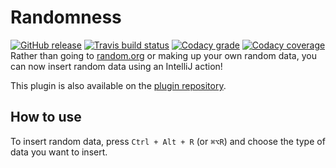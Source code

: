 # Randomness
[![GitHub release](https://img.shields.io/github/release/FWDekker/intellij-randomness.svg)](https://github.com/FWDekker/intellij-randomness/releases/latest)
[![Travis build status](https://img.shields.io/travis/FWDekker/intellij-randomness/master.svg)](https://travis-ci.org/FWDekker/intellij-randomness)
[![Codacy grade](https://img.shields.io/codacy/grade/bc99104953f64f7da2db9e8ff6e557f5/master.svg)](https://www.codacy.com/app/FWDekker/intellij-randomness)
[![Codacy coverage](https://img.shields.io/codacy/coverage/bc99104953f64f7da2db9e8ff6e557f5/master.svg)](https://www.codacy.com/app/FWDekker/intellij-randomness)
<br />
Rather than going to [random.org](https://www.random.org/) or making up your own random data, you can now insert random data using an IntelliJ action!

This plugin is also available on the [plugin repository](https://plugins.jetbrains.com/plugin/9836-randomness).


## How to use
To insert random data, press `Ctrl + Alt + R` (or `⌘⌥R`) and choose the type of data you want to insert.
